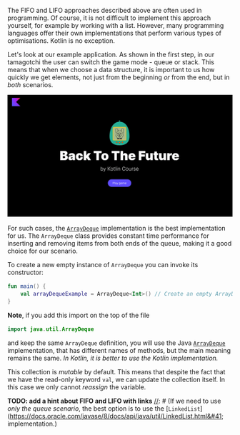 The FIFO and LIFO approaches described above are often used in programming. 
Of course, it is not difficult to implement this approach yourself, 
for example by working with a list. However, many programming languages offer their own 
implementations that perform various types of optimisations. 
Kotlin is no exception.

Let's look at our example application. 
As shown in the first step, in our tamagotchi the user can switch the game mode - queue or stack. 
This means that when we choose a data structure, 
it is important to us how quickly we get elements, 
not just from the beginning _or_ from the end, but in _both_ scenarios.

![Final application](../../utils/src/main/resources/images/tamagotchi/states/ready.gif)

For such cases, the [`ArrayDeque`](https://kotlinlang.org/api/latest/jvm/stdlib/kotlin.collections/-array-deque/) implementation is the best implementation for us.
The `ArrayDeque` class provides constant time performance for inserting and
removing items from both ends of the queue, making it a good choice for our scenario.

To create a new empty instance of `ArrayDeque` you can invoke its constructor:
```kotlin
fun main() {
    val arrayDequeExample = ArrayDeque<Int>() // Create an empty ArrayDeque
}
```

**Note**, if you add this import on the top of the file
```kotlin
import java.util.ArrayDeque
```
and keep the same `ArrayDeque` definition, you will use the Java [`ArrayDeque`](https://docs.oracle.com/javase%2F7%2Fdocs%2Fapi%2F%2F/java/util/ArrayDeque.html)
implementation, that has different names of methods, but the main meaning remains the same. 
_In Kotlin, it is better to use the Kotlin implementation._


This collection is _mutable_ by default. 
This means that despite the fact that we have the read-only keyword `val`, 
we can update the collection itself. 
In this case we only cannot _reassign_ the variable.

<div class="hint" title="Which implementations can be used for other scenarios?">

**TODO: add a hint about FIFO and LIFO with links**
[//]: # (If we need to use _only the queue scenario_, the best option is to use the [`LinkedList`]&#40;https://docs.oracle.com/javase/8/docs/api/java/util/LinkedList.html&#41; implementation.)

[//]: # (LinkedList is an efficient data structure for inserting or deleting elements )

[//]: # (at the beginning of the list, because you only need to change the links between the elements, )

[//]: # (rather than moving all the elements after the insertion or deletion point.)

[//]: # ()
[//]: # (If we need to use _only the stack scenario_, the best option is [`ArrayDeque`]&#40;https://docs.oracle.com/javase%2F7%2Fdocs%2Fapi%2F%2F/java/util/ArrayDeque.html&#41;.)

</div>

